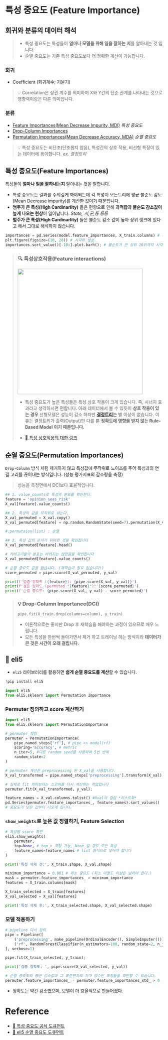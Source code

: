 # 특성 중요도 (Feature Importance)

## 회귀와 분류의 데이터 해석

> - 특성 중요도는 특성들이 **얼마나 모델을 위해 일을 잘하는 지**를 알아내는 것 입니다.
> - 순열 중요도는 기존 특성 중요도보다 더  정확한 계산이 가능합니다.

### 회귀
- Coefficient (회귀계수; 기울기)

> 💡 Correlation은 상관 계수를 의미하며 X와 Y간의 단순 관계를 나타내는 것으로 영향력이랑은 다른 의미입니다.

### 분류
- [Feature Importances(Mean Decrease Impurity, MDI)]() _특성 중요도_
- [Drop-Column Importances]()
- [Permutation Importances(Mean Decrease Accuracy, MDA)]() _순열 중요도_

> 💡 특성 중요도는 비단조(단조롭지 않음), 특성간의 상호 작용, 비선형 특징이 있는 데이터에 용이합니다. _ex. 결정트리_

## 특성 중요도(Feature Importances)

특성들이 **얼마나 일을 잘하내는지** 알아내는 것을 말합니다.

- 특성 중요도는 결과를 주의깊게 봐야되는데 각 특성이 모든트리에 평균 불순도 감도(Mean Decrease impurity)를 계산한 값이기 때문입니다. 
- **범주가 큰 특성(High Cardinarlity)** 들은 편향으로 인해 **과적합과 불순도 감소값이 높게 나오는 현상**이 일어납니다. _State, 시,군,동 등등_ 
- **범주가 큰 특성(High Cardinarlity)** 들은 불순도 감소 값이 높아 상위 랭크에 있다고 해서 그대로 해석하지 않습니다.

```py
importances = pd.Series(model.feature_importances, X_train.columns) # 특성 중요도 구하기
plt.figure(figsize=(10, 20)) # 시각화 생성
importances.sort_value()[-10:].plot.barh(); # 불순도가 큰 상위 10위까지 시각화
```
> ### 🔍 특성상호작용(Feature interactions)
> <img src="" width=400>
> 
> - 특성 중요도가 높은 특성들은 특성 상호 작용이 크게 있습니다. 즉, 시너지 효과라고 생각하시면 편합니다. 아래 데이터에서 볼 수 있듯이 **상호 작용이 있는 경우** 선형모델은 성능이 감소 하지만 **[결정트리]()는** 별 이상이 없습니다. 이유는 결정트리가 출력(Output)만 다를 뿐 **정확도에 영향을 받지 않는 Rule-Based Model 이기 때문입니다.**
>
> - [🔗 특성 상호작용의 대한 링크](https://christophm.github.io/interpretable-ml-book/interaction.html#feature-interaction)

## 순열 중요도(Permutation Importances)

`Drop-Column` 방식 처럼 제거하지 않고 특성값에 무작위로 노이즈를 주어 특성과의 연결 고리를 끊어내는 방식입니다.  (성능 평가지표의 감소량을 측정)

> 성능을 측정면에서 DCI보다 효율적입니다.

```py
## 1. value_counts로 특성의 분포를 확인한다.
feature = 'opinion_seas_risk'
X_val[feature].value_counts()

## 2. 특성의 값을 무작위로 섞는다.
X_val_permuted = X_val.copy()
X_val_permuted[feature] = np.random.RandomState(seed=7).permutation(X_val_permuted[feature])

#.permutaion(list) : 순열 

## 3. 특성 값의 순서가 뒤바뀐 것을 확인합니다
X_val_permuted[feature].head()

# 카테고리들의 분포는 바뀌지는 않았음을 확인합니다
X_val_permuted[feature].value_counts()

# 순열 중요도 값을 얻습니다. (재학습이 필요 없습니다!)
score_permuted = pipe.score(X_val_permuted, y_val)

print(f'검증 정확도 ({feature}): {pipe.score(X_val, y_val)}')
print(f'검증 정확도 (permuted "{feature}"): {score_permuted}')
print(f'순열 중요도: {pipe.score(X_val, y_val) - score_permuted}')
```

>### 💡 Drop-Column Importance(DCI)
> ```py
> pipe.fit(X_train.drop(columns=column), y_train)
> ```
> - 이론적으로는 좋지만 Drop 후 재학습을 해야하는 과정이 있으므로 매우 느립니다.
> - 모든 특성을 한번씩 돌아가면서 제거 하고 트레이닝 하는 방식이라 **데이터가  큰 것은 시간이 오래 걸립니다.**

## 📌 eli5
- `eli5` 라이브러리를 활용하면 **쉽게 순열 중요도를 계산**할 수 있습니다.

```py
!pip install eli5

import eli5
from eli5.sklearn import Permutation Importance
```

### Permuter 정의하고 score 계산하기
```py
import eli5
from eli5.sklearn import PermutationImportance

# permuter 정의
permuter = PermutationImportance(
    pipe.named_steps['rf'], # pipe >> model(rf)
    scoring='accuracy', # metric
    n_iter=5, #다른 random seed를 사용하여 5번 반복
    random_state=2
)

# permuter 계산은 preprocessing 된 X_val을 사용합니다.
X_val_transformed = pipe.named_steps['preprocessing'].transform(X_val) # pipe >> preprocessing

# 실제로 fit 의미보다는 스코어를 다시 계산하는 작업입니다
permuter.fit(X_val_transformed, y_val);

feature_names = X_val.columns.tolist() #Xval의 컬럼 *리스트화*
pd.Series(permuter.feature_importances_, feature_names).sort_values()
# 중요도가 낮은 값부터 나오게 됩니다. 
```

### `show_weights`로 높은 값 정렬하기, Feature Selection
```py
# 특성별 score 확인
eli5.show_weights(
    permuter, 
    top=None, # top n 지정 가능, None 일 경우 모든 특성 
    feature_names=feature_names # list 형식으로 넣어야 합니다
)

print('특성 삭제 전:', X_train.shape, X_val.shape)

minimum_importance = 0.001 # 최소 중요도 (최소 이정도 이상은 넘어야 한다.)
mask = permuter.feature_importances_ > minimum_importance
features = X_train.columns[mask]

X_train_selected = X_train[features]
X_val_selected = X_val[features]

print('특성 삭제 후:', X_train_selected.shape, X_val_selected.shape)
```

### 모델 적용하기
```py
# pipeline 다시 정의
pipe = Pipeline([
    ('preprocessing', make_pipeline(OrdinalEncoder(), SimpleImputer())),
    ('rf', RandomForestClassifier(n_estimators=100, random_state=2, n_jobs=-1)) 
], verbose=1)

pipe.fit(X_train_selected, y_train);

print('검증 정확도: ', pipe.score(X_val_selected, y_val))

# 순열 중요도의 평균 감소값과 그 표준편차의 차가 양수인 특징들을 확인할 수 있습니다.
permuter.feature_importances_ - permuter.feature_importances_std_ > 0
```
- 정확도는 약간 감소했으며, 모델이 더 효율적으로 만들어졌다.



# Reference
- [🔗 특성 중요도 공식 도큐먼트](https://scikit-learn.org/stable/modules/generated/sklearn.tree.DecisionTreeClassifier.html#sklearn.tree.DecisionTreeClassifier.feature_importances_)
- [🔗 eli5 순열 중요도 도큐먼트](https://eli5.readthedocs.io/en/latest/autodocs/sklearn.html#eli5.sklearn.permutation_importance.PermutationImportance)








